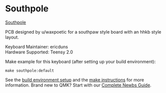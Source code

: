 # Southpole
[Southpole](https://imgur.com/a/MZ2wdYt)

PCB designed by u/waxpoetic for a southpaw style board with an hhkb style layout.

Keyboard Maintainer: ericduns  
Hardware Supported: Teensy 2.0

Make example for this keyboard (after setting up your build environment):

    make southpole:default
    
See the [build environment setup](https://docs.qmk.fm/#/getting_started_build_tools) and the [make instructions](https://docs.qmk.fm/#/getting_started_make_guide) for more information. Brand new to QMK? Start with our [Complete Newbs Guide](https://docs.qmk.fm/#/newbs).